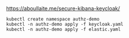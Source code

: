 
https://aboullaite.me/secure-kibana-keycloak/


    kubectl create namespace authz-demo
    kubectl -n authz-demo apply -f keycloak.yaml
    kubectl -n authz-demo apply -f elastic.yaml
